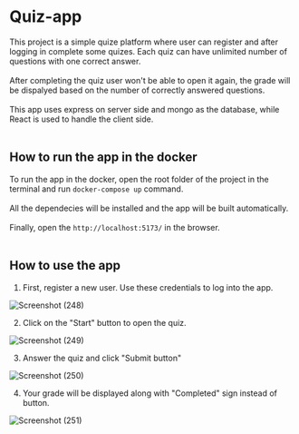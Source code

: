 # Quiz-app

 This project is a simple quize platform where user can register and after logging in complete some quizes. Each quiz can have unlimited number of questions with one correct answer. <br/><br/>
 After completing the quiz user won't be able to open it again, the grade will be dispalyed based on the number of correctly answered questions.<br/><br/>
 This app uses express on server side and mongo as the database, while React is used to handle the client side.<br/><br/>

## How to run the app in the docker

  To run the app in the docker, open the root folder of the project in the terminal and run `docker-compose up` command. <br/><br/>
  All the dependecies will be installed and the app will be built automatically. <br/><br/>
  Finally, open the `http://localhost:5173/` in the browser.<br/><br/>

## How to use the app

  1. First, register a new user. Use these credentials to log into the app.<br/>
  
  ![Screenshot (248)](https://github.com/BohdanStasov/quiz-platfrom/assets/113253107/c05a16bf-0210-4bcd-b1e1-d756e2edee5e)

  2. Click on the "Start" button to open the quiz.<br/>
  
  ![Screenshot (249)](https://github.com/BohdanStasov/quiz-platfrom/assets/113253107/8f1994f0-3c3f-473d-978f-18b010de8682)

  3. Answer the quiz and click "Submit button"
     
  ![Screenshot (250)](https://github.com/BohdanStasov/quiz-platfrom/assets/113253107/e526494e-5048-42e7-b90b-e5ac60dec500)

  4. Your grade will be displayed along with "Completed" sign instead of button.

  ![Screenshot (251)](https://github.com/BohdanStasov/quiz-platfrom/assets/113253107/e106db42-0c18-4f56-993d-adb5754652f6)

